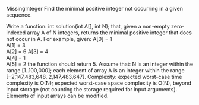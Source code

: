 MissingInteger
Find the minimal positive integer not occurring in a given sequence.




Write a function:
int solution(int A[], int N);
that, given a non-empty zero-indexed array A of N integers, returns the minimal positive integer that does not occur in A.
For example, given:
  A[0] = 1    
  A[1] = 3    
  A[2] = 6
  A[3] = 4    
  A[4] = 1    
  A[5] = 2
the function should return 5.
Assume that:
N is an integer within the range [1..100,000];
each element of array A is an integer within the range [−2,147,483,648..2,147,483,647].
Complexity:
expected worst-case time complexity is O(N);
expected worst-case space complexity is O(N), beyond input storage (not counting the storage required for input arguments).
Elements of input arrays can be modified.